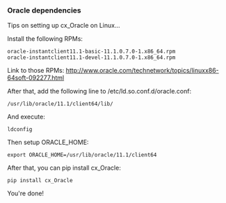 ### Oracle dependencies

Tips on setting up cx_Oracle on Linux...

Install the following RPMs:

    oracle-instantclient11.1-basic-11.1.0.7.0-1.x86_64.rpm
    oracle-instantclient11.1-devel-11.1.0.7.0-1.x86_64.rpm

Link to those RPMs: http://www.oracle.com/technetwork/topics/linuxx86-64soft-092277.html

After that, add the following line to /etc/ld.so.conf.d/oracle.conf:

    /usr/lib/oracle/11.1/client64/lib/
    
And execute:

    ldconfig

Then setup ORACLE_HOME:

    export ORACLE_HOME=/usr/lib/oracle/11.1/client64

After that, you can pip install cx_Oracle:

    pip install cx_Oracle

You're done!
